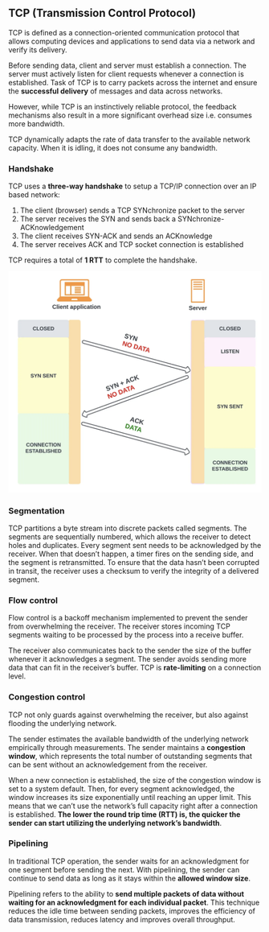 ## TCP (Transmission Control Protocol)

TCP is defined as a connection-oriented communication protocol that allows computing devices and applications to send data via a network and verify its delivery.

Before sending data, client and server must establish a connection. The server must actively listen for client requests whenever a connection is established. Task of TCP is to carry packets across the internet and ensure the **successful delivery** of messages and data across networks.

However, while TCP is an instinctively reliable protocol, the feedback mechanisms also result in a more significant overhead size i.e. consumes more bandwidth.

TCP dynamically adapts the rate of data transfer to the available network capacity. When it is idling, it does not consume any bandwidth.

### Handshake

TCP uses a **three-way handshake** to setup a TCP/IP connection over an IP based network:

1. The client (browser) sends a TCP SYNchronize packet to the server
2. The server receives the SYN and sends back a SYNchronize-ACKnowledgement
3. The client receives SYN-ACK and sends an ACKnowledge
4. The server receives ACK and TCP socket connection is established

TCP requires a total of **1 RTT** to complete the handshake.

<img src="../../assets/TCP.png">

### Segmentation

TCP partitions a byte stream into discrete packets called segments. The segments are sequentially numbered, which allows the receiver to detect holes and duplicates. Every segment sent needs to be acknowledged by the receiver. When that doesn’t happen, a timer fires on the sending side, and the segment is retransmitted. To ensure that the data hasn’t been corrupted in transit, the receiver uses a checksum to verify the integrity of a delivered segment.

### Flow control

Flow control is a backoff mechanism implemented to prevent the sender from overwhelming the receiver. The receiver stores incoming TCP segments waiting to be processed by the process into a receive buffer.

The receiver also communicates back to the sender the size of the buffer whenever it acknowledges a segment. The sender avoids sending more data that can fit in the receiver’s buffer. TCP is **rate-limiting** on a connection level.

### Congestion control

TCP not only guards against overwhelming the receiver, but also against flooding the underlying network.

The sender estimates the available bandwidth of the underlying network empirically through measurements. The sender maintains a **congestion window**, which represents the total number of outstanding segments that can be sent without an acknowledgement from the receiver.

When a new connection is established, the size of the congestion window is set to a system default. Then, for every segment acknowledged, the window increases its size exponentially until reaching an upper limit. This means that we can’t use the network’s full capacity right after a connection is established. **The lower the round trip time (RTT) is, the quicker the sender can start utilizing the underlying network’s bandwidth**.

### Pipelining

In traditional TCP operation, the sender waits for an acknowledgment for one segment before sending the next. With pipelining, the sender can continue to send data as long as it stays within the **allowed window size**.

Pipelining refers to the ability to **send multiple packets of data without waiting for an acknowledgment for each individual packet**. This technique reduces the idle time between sending packets, improves the efficiency of data transmission, reduces latency and improves overall throughput.
